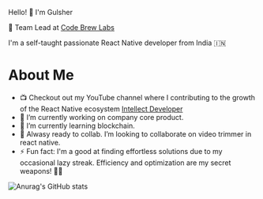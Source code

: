 
Hello! 👋 I'm Gulsher

💼 Team Lead at [Code Brew Labs](https://www.code-brew.com/)

I'm a self-taught passionate React Native developer from India 🇮🇳

# About Me
- 📺 Checkout out my YouTube channel where I contributing to the growth of the React Native ecosystem [Intellect Developer](https://www.youtube.com/@IntellectDeveloper/videos)
- 🔭 I’m currently working on company core product.
- 🌱 I’m currently learning blockchain.
- 👯 Alwasy ready to collab. I’m looking to collaborate on video trimmer in react native.
- ⚡ Fun fact: I'm a good at finding effortless solutions due to my occasional lazy streak. Efficiency and optimization are my secret weapons! 🚀💡

  

![Anurag's GitHub stats](https://github-readme-stats.vercel.app/api?username=gulsher7&show_icons=true&theme=tokyonight)
